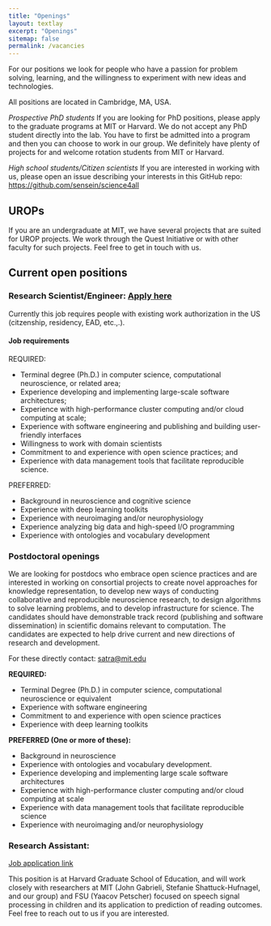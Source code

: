 ```yaml
---
title: "Openings"
layout: textlay
excerpt: "Openings"
sitemap: false
permalink: /vacancies
---
```


For our positions we look for people who have a passion for problem solving, 
learning, and the willingness to experiment with new ideas and technologies.

All positions are located in Cambridge, MA, USA. 

*Prospective PhD students* If you are looking for PhD positions, please apply to 
the graduate programs at MIT or Harvard. We do not accept any PhD student 
directly into the lab. You have to first be admitted into a program and then 
you can choose to work in our group. We definitely have plenty of projects for 
and welcome rotation students from MIT or Harvard.

*High school students/Citizen scientists* If you are interested in working
with us, please open an issue describing your interests in this GitHub repo: 
https://github.com/sensein/science4all

## UROPs
If you are an undergraduate at MIT, we have several projects that are suited for 
UROP projects. We work through the Quest Initiative or with other faculty for 
such projects. Feel free to get in touch with us.

## Current open positions

### Research Scientist/Engineer: [Apply here](https://careers.peopleclick.com/careerscp/client_mit/external/jobDetails/jobDetail.html?jobPostId=24587&localeCode=en-us)

Currently this job requires people with existing work authorization in the US (citzenship, residency, EAD, etc.,.).

#### Job requirements
REQUIRED: 
- Terminal degree (Ph.D.) in computer science, computational neuroscience, or related area; 
- Experience developing and implementing large-scale software architectures; 
- Experience with high-performance cluster computing and/or cloud computing at scale; 
- Experience with software engineering and publishing and building user-friendly interfaces 
- Willingness to work with domain scientists
- Commitment to and experience with open science practices; and 
- Experience with data management tools that facilitate reproducible science.  

PREFERRED: 
- Background in neuroscience and cognitive science 
- Experience with deep learning toolkits
- Experience with neuroimaging and/or neurophysiology
- Experience analyzing big data and high-speed I/O programming
- Experience with ontologies and vocabulary development

### Postdoctoral openings

We are looking for postdocs who embrace open science practices and are interested 
in working on consortial projects to create novel approaches for knowledge 
representation, to develop new ways of conducting collaborative and reproducible 
neuroscience research, to design algorithms to solve learning problems, and to 
develop infrastructure for science. The candidates should have demonstrable track
record (publishing and software dissemination) in scientific domains relevant 
to computation. The candidates are expected to help drive current and new directions 
of research and development.

For these directly contact: satra@mit.edu

**REQUIRED:**
- Terminal Degree (Ph.D.) in computer science, computational neuroscience or equivalent
- Experience with software engineering
- Commitment to and experience with open science practices
- Experience with deep learning toolkits

**PREFERRED (One or more of these):**
- Background in neuroscience
- Experience with ontologies and vocabulary development.
- Experience developing and implementing large scale software architectures
- Experience with high-performance cluster computing and/or cloud computing at scale
- Experience with data management tools that facilitate reproducible science
- Experience with neuroimaging and/or neurophysiology

<!--
### Technical Associate: [Apply here](https://careers.peopleclick.com/careerscp/client_mit/external/jobDetails/jobDetail.html?jobPostId=21653&localeCode=en-us)

#### Job Requirements

**REQUIRED:**
- A bachelor's degree in computer science, engineering, or related technical field that involves computing; two years of relevant experience;
- Experience with Linux operating systems and shell scripting (e.g., bash, csh).  

**PREFERRED:**
- Software development experience (especially with Python and/or JavaScript); 
- Experience with neurophysiology and neuroimaging; 
- Familiarity or willingness to work with computer infrastructure; and 
- Experience working with high-performance computing clusters and schedulers. 

-->

### Research Assistant:

[Job application link](https://sjobs.brassring.com/TGnewUI/Search/home/HomeWithPreLoad?partnerid=25240&siteid=5341&PageType=JobDetails&jobid=1969564)

This position is at Harvard Graduate School of Education, and will work closely with researchers at MIT (John Gabrieli, Stefanie Shattuck-Hufnagel, and our group) and FSU (Yaacov Petscher) focused on speech signal processing in children and its application to prediction of reading outcomes. Feel free to reach out to us if you are interested.
